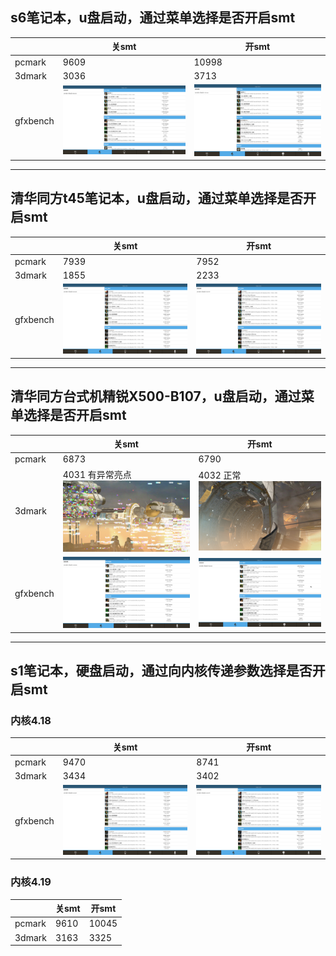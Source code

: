 ## s6笔记本，u盘启动，通过菜单选择是否开启smt

||关smt|开smt|
|-----|-----|-----|
|pcmark|9609|10998|
|3dmark|3036|3713|
|gfxbench|![](../picture/s6_nosmt_gfxbench1.png)|![](../picture/s6_smt_gfx1.png)|

***

## 清华同方t45笔记本，u盘启动，通过菜单选择是否开启smt

||关smt|开smt|
|-----|-----|-----|
|pcmark|7939|7952|
|3dmark|1855|2233|
|gfxbench|![](../picture/t45_nosmt_gfx1.png)|![](../picture/t45_smt_gfx1.png)|

***

## 清华同方台式机精锐X500-B107，u盘启动，通过菜单选择是否开启smt

||关smt|开smt|
|-----|-----|-----|
|pcmark|6873|6790|
|3dmark|4031 有异常亮点  ![](../picture/b107_nosmt_3dmarklight.png)|4032 正常  ![](../picture/b107_smt_pcmarknormal.png)|
|gfxbench|![](../picture/b107_nosmt_gfx1.png)|![](../picture/b107_smt_gfx1.png)|

***

## s1笔记本，硬盘启动，通过向内核传递参数选择是否开启smt

### 内核4.18
||关smt|开smt|
|-----|-----|-----|
|pcmark|9470|8741|
|3dmark|3434|3402|
|gfxbench|![](../picture/418-opensmp-closesmt-gfxbench-part1.png)|![](../picture/418-opensmpsmt-gfxbench-part1.png)|

### 内核4.19
||关smt|开smt|
|-----|-----|-----|
|pcmark|9610|10045|
|3dmark|3163|3325|
